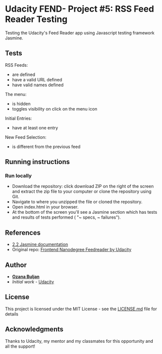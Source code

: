 # Udacity FEND- Project #5:  RSS Feed Reader Testing

Testing the Udacity's Feed Reader app using Javascript testing framework Jasmine.


## Tests
RSS Feeds:
*   are defined
*   have a valid URL defined
*   have valid names defined

The menu:
*   is hidden
*   toggles visibility on click on the menu icon

Initial Entries:
*   have at least one entry

New Feed Selection:
*   is different from the previous feed


## Running instructions

### Run locally
*   Download the repository: click download ZIP on the right of the screen and extract the zip file to your computer or clone the repository using Git.
*   Navigate to where you unzipped the file or cloned the repository.
*   Open index.html in your browser.
*   At  the bottom of the screen you'll see a Jasmine section which has tests and results of tests performed ( "~ specs, ~ failures").


## References
*   [2.2 Jasmine documentation](https://jasmine.github.io/)
*   Original repo: [Frontend Nanodegree Feedreader by Udacity](https://github.com/udacity/frontend-nanodegree-feedreader)

## Author
* [**Ozana Buljan**](https://github.com/ozana-buljan)
* *Initial work* - [Udacity](https://github.com/udacity/frontend-nanodegree-feedreader)


## License
This project is licensed under the MIT License - see the [LICENSE.md](LICENSE.md) file for details

## Acknowledgments
Thanks to Udacity, my mentor and my classmates for this opportunity and all the support!

